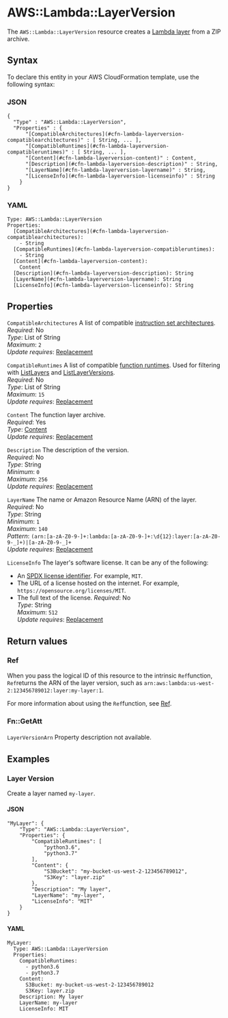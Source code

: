 # AWS::Lambda::LayerVersion<a name="aws-resource-lambda-layerversion"></a>

The `AWS::Lambda::LayerVersion` resource creates a [Lambda layer](https://docs.aws.amazon.com/lambda/latest/dg/configuration-layers.html) from a ZIP archive\.

## Syntax<a name="aws-resource-lambda-layerversion-syntax"></a>

To declare this entity in your AWS CloudFormation template, use the following syntax:

### JSON<a name="aws-resource-lambda-layerversion-syntax.json"></a>

```
{
  "Type" : "AWS::Lambda::LayerVersion",
  "Properties" : {
      "[CompatibleArchitectures](#cfn-lambda-layerversion-compatiblearchitectures)" : [ String, ... ],
      "[CompatibleRuntimes](#cfn-lambda-layerversion-compatibleruntimes)" : [ String, ... ],
      "[Content](#cfn-lambda-layerversion-content)" : Content,
      "[Description](#cfn-lambda-layerversion-description)" : String,
      "[LayerName](#cfn-lambda-layerversion-layername)" : String,
      "[LicenseInfo](#cfn-lambda-layerversion-licenseinfo)" : String
    }
}
```

### YAML<a name="aws-resource-lambda-layerversion-syntax.yaml"></a>

```
Type: AWS::Lambda::LayerVersion
Properties: 
  [CompatibleArchitectures](#cfn-lambda-layerversion-compatiblearchitectures): 
    - String
  [CompatibleRuntimes](#cfn-lambda-layerversion-compatibleruntimes): 
    - String
  [Content](#cfn-lambda-layerversion-content): 
    Content
  [Description](#cfn-lambda-layerversion-description): String
  [LayerName](#cfn-lambda-layerversion-layername): String
  [LicenseInfo](#cfn-lambda-layerversion-licenseinfo): String
```

## Properties<a name="aws-resource-lambda-layerversion-properties"></a>

`CompatibleArchitectures`  <a name="cfn-lambda-layerversion-compatiblearchitectures"></a>
A list of compatible [instruction set architectures](https://docs.aws.amazon.com/lambda/latest/dg/foundation-arch.html)\.  
*Required*: No  
*Type*: List of String  
*Maximum*: `2`  
*Update requires*: [Replacement](https://docs.aws.amazon.com/AWSCloudFormation/latest/UserGuide/using-cfn-updating-stacks-update-behaviors.html#update-replacement)

`CompatibleRuntimes`  <a name="cfn-lambda-layerversion-compatibleruntimes"></a>
A list of compatible [function runtimes](https://docs.aws.amazon.com/lambda/latest/dg/lambda-runtimes.html)\. Used for filtering with [ListLayers](https://docs.aws.amazon.com/lambda/latest/dg/API_ListLayers.html) and [ListLayerVersions](https://docs.aws.amazon.com/lambda/latest/dg/API_ListLayerVersions.html)\.  
*Required*: No  
*Type*: List of String  
*Maximum*: `15`  
*Update requires*: [Replacement](https://docs.aws.amazon.com/AWSCloudFormation/latest/UserGuide/using-cfn-updating-stacks-update-behaviors.html#update-replacement)

`Content`  <a name="cfn-lambda-layerversion-content"></a>
The function layer archive\.  
*Required*: Yes  
*Type*: [Content](aws-properties-lambda-layerversion-content.md)  
*Update requires*: [Replacement](https://docs.aws.amazon.com/AWSCloudFormation/latest/UserGuide/using-cfn-updating-stacks-update-behaviors.html#update-replacement)

`Description`  <a name="cfn-lambda-layerversion-description"></a>
The description of the version\.  
*Required*: No  
*Type*: String  
*Minimum*: `0`  
*Maximum*: `256`  
*Update requires*: [Replacement](https://docs.aws.amazon.com/AWSCloudFormation/latest/UserGuide/using-cfn-updating-stacks-update-behaviors.html#update-replacement)

`LayerName`  <a name="cfn-lambda-layerversion-layername"></a>
The name or Amazon Resource Name \(ARN\) of the layer\.  
*Required*: No  
*Type*: String  
*Minimum*: `1`  
*Maximum*: `140`  
*Pattern*: `(arn:[a-zA-Z0-9-]+:lambda:[a-zA-Z0-9-]+:\d{12}:layer:[a-zA-Z0-9-_]+)|[a-zA-Z0-9-_]+`  
*Update requires*: [Replacement](https://docs.aws.amazon.com/AWSCloudFormation/latest/UserGuide/using-cfn-updating-stacks-update-behaviors.html#update-replacement)

`LicenseInfo`  <a name="cfn-lambda-layerversion-licenseinfo"></a>
The layer's software license\. It can be any of the following:  
+ An [SPDX license identifier](https://spdx.org/licenses/)\. For example, `MIT`\.
+ The URL of a license hosted on the internet\. For example, `https://opensource.org/licenses/MIT`\.
+ The full text of the license\.
*Required*: No  
*Type*: String  
*Maximum*: `512`  
*Update requires*: [Replacement](https://docs.aws.amazon.com/AWSCloudFormation/latest/UserGuide/using-cfn-updating-stacks-update-behaviors.html#update-replacement)

## Return values<a name="aws-resource-lambda-layerversion-return-values"></a>

### Ref<a name="aws-resource-lambda-layerversion-return-values-ref"></a>

 When you pass the logical ID of this resource to the intrinsic `Ref`function, `Ref`returns the ARN of the layer version, such as `arn:aws:lambda:us-west-2:123456789012:layer:my-layer:1`\.

For more information about using the `Ref`function, see [Ref](https://docs.aws.amazon.com/AWSCloudFormation/latest/UserGuide/intrinsic-function-reference-ref.html)\.

### Fn::GetAtt<a name="aws-resource-lambda-layerversion-return-values-fn--getatt"></a>

#### <a name="aws-resource-lambda-layerversion-return-values-fn--getatt-fn--getatt"></a>

`LayerVersionArn`  <a name="LayerVersionArn-fn::getatt"></a>
Property description not available\.

## Examples<a name="aws-resource-lambda-layerversion--examples"></a>



### Layer Version<a name="aws-resource-lambda-layerversion--examples--Layer_Version"></a>

Create a layer named `my-layer`\.

#### JSON<a name="aws-resource-lambda-layerversion--examples--Layer_Version--json"></a>

```
"MyLayer": {
    "Type": "AWS::Lambda::LayerVersion",
    "Properties": {
        "CompatibleRuntimes": [
            "python3.6",
            "python3.7"
        ],
        "Content": {
            "S3Bucket": "my-bucket-us-west-2-123456789012",
            "S3Key": "layer.zip"
        },
        "Description": "My layer",
        "LayerName": "my-layer",
        "LicenseInfo": "MIT"
    }
}
```

#### YAML<a name="aws-resource-lambda-layerversion--examples--Layer_Version--yaml"></a>

```
MyLayer:
  Type: AWS::Lambda::LayerVersion
  Properties:
    CompatibleRuntimes:
      - python3.6
      - python3.7
    Content:
      S3Bucket: my-bucket-us-west-2-123456789012
      S3Key: layer.zip
    Description: My layer
    LayerName: my-layer
    LicenseInfo: MIT
```